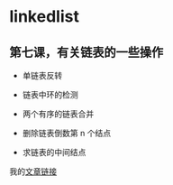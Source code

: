 # linkedlist

## 第七课，有关链表的一些操作 ## 

* 单链表反转

* 链表中环的检测

* 两个有序的链表合并

* 删除链表倒数第 n 个结点

* 求链表的中间结点

我的[文章链接](https://476139183.github.io)
